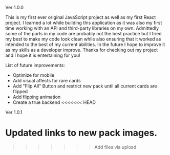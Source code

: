 Ver 1.0.0

This is my first ever original JavaScript project as well as my first React project. 
I learned a lot while building this application as it was also my first time working
with an API and third-party libraries on my own. Admittedly some of the parts in my 
code are probably not the best practice but I tried my best to make my code look clean
while also ensuring that it worked as intended to the best of my current abilities. In 
the future I hope to improve it as my skills as a developer improve. Thanks for 
checking out my project and I hope it is entertaining for you!

List of future improvements:
- Optimize for mobile 
- Add visual affects for rare cards
- Add "Flip All" Button and restrict new pack until all current cards are flipped
- Add flipping animation
- Create a true backend 
<<<<<<< HEAD

Ver 1.0.1

Updated links to new pack images.
=======
>>>>>>> Add files via upload
